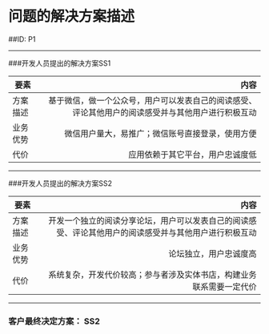 # 问题的解决方案描述

##ID: P1







---



###开发人员提出的解决方案SS1



| 要素 | 内容 |
| --- | ---: |
| 方案描述 | 基于微信，做一个公众号，用户可以发表自己的阅读感受、评论其他用户的阅读感受并与其他用户进行积极互动 |
| 业务优势 | 微信用户量大，易推广；微信账号直接登录，使用方便 |
| 代价 | 应用依赖于其它平台，用户忠诚度低 |







---





###开发人员提出的解决方案SS2



| 要素 | 内容 |
| --- | ---: |
| 方案描述 | 开发一个独立的阅读分享论坛，用户可以发表自己的阅读感受、评论其他用户的阅读感受并与其他用户进行积极互动 |
| 业务优势 | 论坛独立，用户忠诚度高 |
| 代价 | 系统复杂，开发代价较高；参与者涉及实体书店，构建业务联系需要一定代价 |









---





### 客户最终决定方案： SS2




